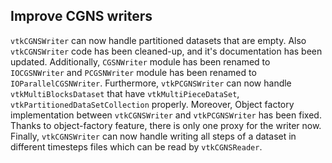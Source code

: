 ## Improve CGNS writers

`vtkCGNSWriter` can now handle partitioned datasets that are empty. Also `vtkCGNSWriter` code has been cleaned-up, and
it's documentation has been updated. Additionally, `CGSNWriter` module has been renamed to `IOCGSNWriter` and
`PCGSNWriter` module has been renamed to `IOParallelCGSNWriter`. Furthermore, `vtkPCGNSWriter` can now
handle `vtkMultiBlocksDataset` that have `vtkMultiPieceDataSet`, `vtkPartitionedDataSetCollection` properly. Moreover,
Object factory implementation between `vtkCGNSWriter` and `vtkPCGNSWriter` has been fixed. Thanks to
object-factory feature, there is only one proxy for the writer now. Finally, `vtkCGNSWriter` can now handle writing
all steps of a dataset in different timesteps files which can be read by `vtkCGNSReader`.

